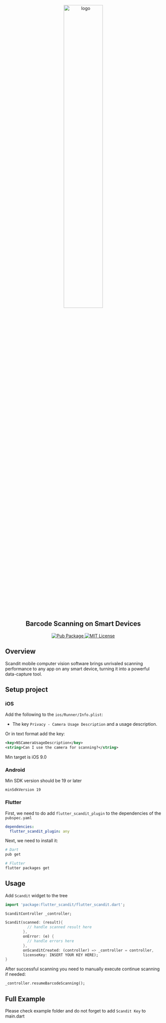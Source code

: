 <p align="center">
    <img src="https://github.com/fryette/flutter_scandit/blob/master/assets/scandit_logo.png" width="50%" alt="logo" />
  <h2 align="center">
    Barcode Scanning on Smart Devices
  </h2>
  <p align="center">
  <a align="center" href="https://pub.dev/packages/flutter_scandit_plugin">
    <img alt="Pub Package" src="https://img.shields.io/pub/v/scandit.svg">
  </a>
  <a href="https://opensource.org/licenses/MIT">
    <img alt="MIT License" src="https://img.shields.io/badge/License-MIT-blue.svg">
  </a>
  </p>
</p>

## Overview

Scandit mobile computer vision software brings unrivaled scanning performance to any app on any smart device, turning it into a powerful data-capture tool.

## Setup project

### iOS

Add the following to the `ios/Runner/Info.plist`:

* The key `Privacy - Camera Usage Description` and a usage description.

Or in text format add the key:

```xml
<key>NSCameraUsageDescription</key>
<string>Can I use the camera for scanning?</string>
```
Min target is iOS 9.0


### Android

Min SDK version should be 19 or later

```
minSdkVersion 19
```

### Flutter

First, we need to do add `flutter_scandit_plugin` to the dependencies of the `pubspec.yaml`

```yaml
dependencies:
  flutter_scandit_plugin: any
```

Next, we need to install it:

```sh
# Dart
pub get

# Flutter
flutter packages get
```

## Usage

Add `Scandit` widget to the tree

```dart
import 'package:flutter_scandit/flutter_scandit.dart';

ScanditController _controller;

Scandit(scanned: (result){
          // handle scanned result here
        },
        onError: (e) {
          // handle errors here
        },
        onScanditCreated: (controller) => _controller = controller,
        licenseKey: INSERT YOUR KEY HERE);
}
```

After successful scanning you need to manually execute continue scanning if needed:

```dart
_controller.resumeBarcodeScanning();
```

## Full Example
Please check example folder and do not forget to add `Scandit Key` to main.dart
